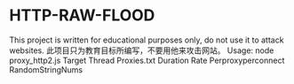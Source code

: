 # HTTP-RAW-FLOOD
This project is written for educational purposes only, do not use it to attack websites.
此项目只为教育目标所编写，不要用他来攻击网站。
Usage:
node proxy_http2.js Target Thread Proxies.txt Duration Rate Perproxyperconnect RandomStringNums
